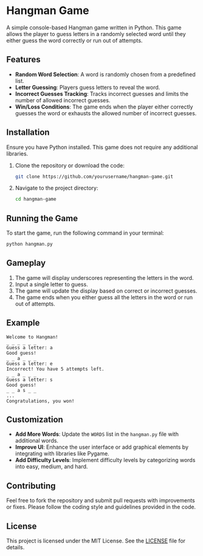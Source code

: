 # Hangman Game

A simple console-based Hangman game written in Python. This game allows the player to guess letters in a randomly selected word until they either guess the word correctly or run out of attempts.

## Features

- **Random Word Selection**: A word is randomly chosen from a predefined list.
- **Letter Guessing**: Players guess letters to reveal the word.
- **Incorrect Guesses Tracking**: Tracks incorrect guesses and limits the number of allowed incorrect guesses.
- **Win/Loss Conditions**: The game ends when the player either correctly guesses the word or exhausts the allowed number of incorrect guesses.

## Installation

Ensure you have Python installed. This game does not require any additional libraries.

1. Clone the repository or download the code:
    ```bash
    git clone https://github.com/yourusername/hangman-game.git
    ```

2. Navigate to the project directory:
    ```bash
    cd hangman-game
    ```

## Running the Game

To start the game, run the following command in your terminal:

```bash
python hangman.py
```

## Gameplay

1. The game will display underscores representing the letters in the word.
2. Input a single letter to guess.
3. The game will update the display based on correct or incorrect guesses.
4. The game ends when you either guess all the letters in the word or run out of attempts.

## Example

```
Welcome to Hangman!
_ _ _ _ _ _
Guess a letter: a
Good guess!
_ _ a _ _ _
Guess a letter: e
Incorrect! You have 5 attempts left.
_ _ a _ _ _
Guess a letter: s
Good guess!
_ _ a s _ _
...
Congratulations, you won!
```

## Customization

- **Add More Words**: Update the `WORDS` list in the `hangman.py` file with additional words.
- **Improve UI**: Enhance the user interface or add graphical elements by integrating with libraries like Pygame.
- **Add Difficulty Levels**: Implement difficulty levels by categorizing words into easy, medium, and hard.

## Contributing

Feel free to fork the repository and submit pull requests with improvements or fixes. Please follow the coding style and guidelines provided in the code.

## License

This project is licensed under the MIT License. See the [LICENSE](LICENSE) file for details.
